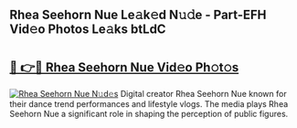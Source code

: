 ## Rhea Seehorn Nue Le𝚊k𝚎d N𝚞𝚍e - Part-EFH Vid𝚎o Photos Le𝚊ks btLdC

# <h2><a href="http://fb5wde.evod.top/?m=Rhea+Seehorn+Nue">🔗 👉🔴 Rhea Seehorn Nue Vid𝚎o Ph𝚘t𝚘s</a></h2>

[![Rhea Seehorn Nue N𝚞d𝚎s](https://i.imgur.com/8V9OHl7.gif)](http://fb5wde.evod.top/?m=Rhea+Seehorn+Nue)
Digital creator Rhea Seehorn Nue known for their dance trend performances and lifestyle vlogs. The media plays Rhea Seehorn Nue a significant role in shaping the perception of public figures. 

